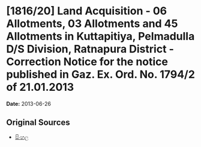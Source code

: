 # [1816/20] Land Acquisition - 06 Allotments, 03 Allotments and 45 Allotments in Kuttapitiya, Pelmadulla D/S Division, Ratnapura District - Correction Notice for the notice published in Gaz. Ex. Ord. No. 1794/2 of 21.01.2013

**Date:** 2013-06-26

## Original Sources

- [සිංහල](https://documents.gov.lk/view/extra-gazettes/2013/6/1816-20_S.pdf)
